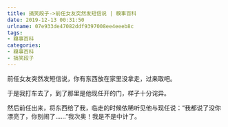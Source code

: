 ```yaml
---
title: 搞笑段子->前任女友突然发短信说 | 糗事百科
date: 2019-12-13 00:31:50
urlname: 07e933de47082ddf9397008ee4eeeb8c
tags: 
- 糗事百科
categories:
- 糗事百科
- 搞笑段子
---
```

前任女友突然发短信说，你有东西放在家里没拿走，过来取吧。

于是我打车去了，到了那里是他现任开的门，样子十分诧异。

然后前任出来，将东西给了我，临走的时候依稀听见他与现任说：“我都说了没你漂亮了，你别闹了……”我次奥！我是不是中计了。


